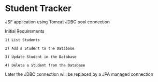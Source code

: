 # Student Tracker
JSF application using Tomcat JDBC pool connection

Initial Requirements

	1) List Students

	2) Add a Student to the Database

	3) Update Student in the Database

	4) Delete a Student from the Database

Later the JDBC connection will be replaced by a JPA managed connection